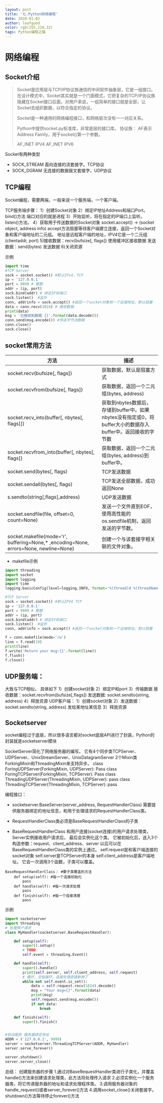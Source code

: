 ```yaml
---
layout: post
title: '七.Python网络编程'
date: 2020-01-02
author: leafgood
color: rgb(255,210,32)
tags: Python编程之路
---
```


# 网络编程
## Socket介绍
>Socket是应用层与TCP/IP协议族通信的中间软件抽象层，它是一组接口。在设计模式中，Socket其实就是一个门面模式，它把复杂的TCP/IP协议族隐藏在Socket接口后面，对用户来说，一组简单的接口就是全部，让Socket去组织数据，以符合指定的协议。
>
>Socket是一种通用的网络编程接口，和网络层次没有一一对应关系。
>
>Python中提供socket.py标准库，非常底层的接口库。
>协议族：
>AF表示Address Family，用于socket()第一个参数。
>
>AF_INET  IPV4
>AF_INET  IPV6

Socket有两种类型
- SOCK_STREAM 面向连接的流套接字。TCP协议
- SOCK_DGRAM  无连接的数据报文套接字，UDP协议

## TCP编程
Socket编程，需要两端，一般来说一个服务端，一个客户端。

TCP服务端步骤：
1）创建Socket对象
2）绑定IP地址Address和端口Port。 bind()方法  端口对应的就是进程
3）开始监听，将在指定的IP端口上监听。listen()方法。
4）获取用于传送数据的Socket对象
socket.accept() -> (socket object, address info)
accept方法阻塞等待客户端建立连接，返回一个Socket对象和客户端地址的二元组。
地址是远程客户端的地址，IPV4它是一个二元组(clientaddr, port)
5)接收数据：recv(bufsize[, flags]) 使用缓冲区接收数据
  发送数据：send(bytes) 发送数据
6)关闭资源

示例
```python
import time
#TCP Server
sock = socket.socket() #默认IPv4，TCP 
ip = '127.0.0.1'
port = 9999 # 整数
addr = (ip, port)
sock.bind(addr) # 绑定IP和端口
sock.listen()  #监听
conn, addrinfo = sock.accept() #返回一个socket对象和一个远端地址，默认阻塞
data = conn.recv(1024) # 接收数据
print(data)
msg = '已接收到数据 {}'.format(data.decode())
conn.send(msg.encode()) #传送字节流数据
conn.close()
sock.close()
```


## socket常用方法
|方法| 描述|
|--|--|
|socket.recv(bufsize[, flags]) |  获取数据，默认是阻塞方式 |
|socket.recvfrom(bufsize[, flags]) | 获取数据，返回一个二元组(bytes, address) |
|socket.recv_into(buffer[, nbytes[, flags]]) |获取到nbytes数据后，存储到buffer中。如果nbytes没有指定或0，将buffer大小的数据存入buffer中。返回接收的字节数|
|socket.recvfrom_into(buffer[, nbytes[, flags]) |获取数据，返回一个二元组(bytes, address)到buffer中。|
|socket.send(bytes[, flags) |TCP发送数据|
|socket.sendall(bytes[, flags) |TCP发送全部数据，成功返回None|
|s.sendto(string[,flags],address) |UDP发送数据|
socket.sendfile(file, offset=0, count=None) | 发送一个文件直到EOF，使用高性能的os.sendfile机制，返回发送的字节数。|
|socket.makefile(mode='r', buffering=None,* ,encoding=None, errors=None, newline=None) |创建一个与该套接字相关联的文件对象。|

- makefile示例
```python
import threading
import socket
import logging
import time
logging.basicConfig(level=logging.INFO, format='%(thread)d %(threadName)s %(message)s')

#TCP Server
sock = socket.socket() #默认IPV4 TCP
ip = '127.0.0.1'
port = 9999 # 整数
addr = (ip, port)
sock.bind(addr) # 绑定IP和端口
sock.listen()  #监听
conn, addrinfo = sock.accept() #返回一个socket对象和一个远端地址，默认阻塞

f = conn.makefile(mode='rw')
line = f.read(10)
print(line)
f.write('Return your msg:{}'.format(line))
f.flush()
f.close()
```



## UDP服务端：
大致与TCP相似， 具体如下
1）创建socket对象
2）绑定IP和port
3）传输数据
接收数据：socket.recvfrom(bufsize[,flags])
发送数据: socket.sendto(string, address)
4）释放资源
UDP客户端：
1）创建socket对象
2）发送数据：socket.sendto(string, address) 发给某地址某信息
3）释放资源


## Socketserver
socket编程过于底层，所以很多语言都对socket底层API进行了封装，Python的封装就是socketserver模块


SocketServer简化了网络服务器的编写。
它有4个同步类TCPServer、UDPServer、UnixStreamServer、UnixDatagramServer
2个Mixin类ForkingMixin和ThreadingMixin来支持异步。
class ForingUDPServer(ForkingMixin, UDPServer): Pass
class ForingTCPServer(ForkingMixin, TCPServer): Pass
class ThreadingUDPServer(ThreadingMixin, UDPServer): pass
class ThreadingTCPServer(ThreadingMixin, TCPServer): pass



编程接口：
- socketserver.BaseServer(server_address, RequestHandlerClass)
需要提供服务器绑定的地址信息，和用于处理请求的RequestHandlerClass类。
- RequestHandlerClass类必须是BaseRequestHandlerClass的子类

- BaseRequestHandlerClass
和用户连接(socket连接)的用户请求处理类，Server实例接收用户请求后，
最后会实例化这个类。
它被初始化后，送入3个构造参数：request、client_address、server
以后可以在BaseRequestHandlerClass类的实例上通过。
self.request是和客户端连接的socket对象
self.server是TCPServer的本身
self.client_address是客户端地址。
它会一次调用3个函数，子类可以覆盖。
```
BaseRequestHandlerClass： #要子类覆盖的方法
    def setup(self): #每一个连接初始化
        pass
    def handle(self): #每一次请求处理
        pass
    def finish(self): #每一个连接清理
        pass
```
示例
```python
import socketserver
import threading
# 处理用户请求
class MyHandler(socketserver.BaseRequestHandler):

    def setup(self):
        super().setup()
        # TODO
        self.event = threading.Event()

    def handle(self):
        super().handle()
        print(self.server, self.client_address, self.request)
        # 循环，没有循环，连接处理直接断掉了
        while not self.event.is_set():
            data = self.request.recv(1024).decode()
            msg = "Your msg={}".format(data)
            print(msg)
            self.request.send(msg.encode())
            if not data:
                break

    def finish(self):
        super().finish()


#启动服务 服务器绑定地址
ADDR = ('127.0.0.1', 9999)
server = socketserver.ThreadingTCPServer(ADDR, MyHandler)
server.serve_forever()

server.shutdown()
server.server_close()
```
总结：
创建服务器的步骤
1.通过对BaseRequestHandler类进行子类化，并覆盖handle()方法来创建请求处理类，此方法将处理传入请求
2.必须实例化一个服务器类，将它传递服务器的地址和请求处理程序类。
3.调用服务器对象的handle_request()或者server_forever()方法
4.调用socket_close()关闭套接字。shutdown()方法等待停止forever()方法
